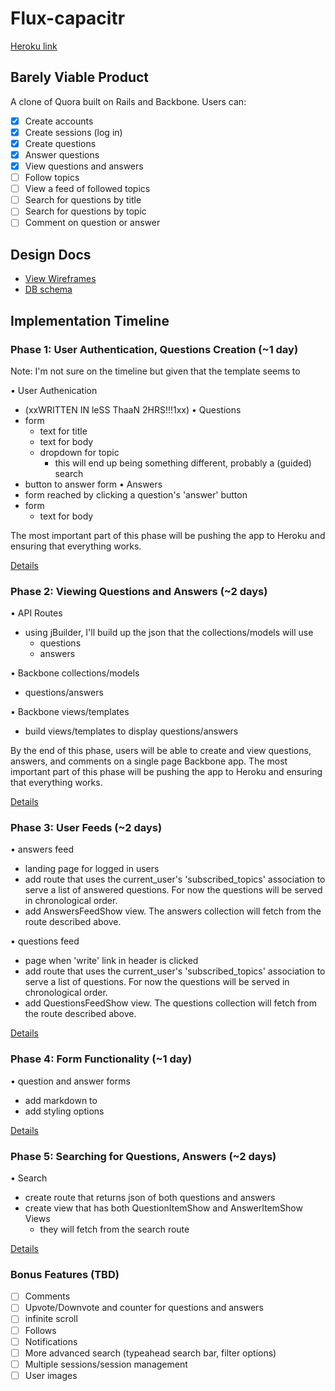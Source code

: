 # Flux-capacitr

[Heroku link][heroku]

[heroku]: http://flux-capacitr.herokuapp.com

## Barely Viable Product
A clone of Quora built on Rails and Backbone. Users can:

- [x] Create accounts
- [x] Create sessions (log in)
- [x] Create questions
- [x] Answer questions
- [x] View questions and answers
- [ ] Follow topics
- [ ] View a feed of followed topics
- [ ] Search for questions by title
- [ ] Search for questions by topic
- [ ] Comment on question or answer

## Design Docs
* [View Wireframes][views]
* [DB schema][schema]

[views]: ./docs/wireframes
[schema]: ./docs/schema.md

## Implementation Timeline

### Phase 1: User Authentication, Questions Creation (~1 day)
Note: I'm not sure on the timeline but given that the template seems to

• User Authenication
  - (xxWRITTEN IN leSS ThaaN 2HRS!!!1xx)
• Questions
  - form
    - text for title
    - text for body
    - dropdown for topic
      - this will end up being something different, probably a (guided) search
  - button to answer form
• Answers
  - form reached by clicking a question's 'answer' button
  - form
    - text for body


The most important part of this phase will be pushing the app to Heroku and ensuring that everything works.

[Details][phase-one]

### Phase 2: Viewing Questions and Answers (~2 days)

• API Routes
  - using jBuilder, I'll build up the json that the collections/models will use
    - questions
    - answers

• Backbone collections/models
  - questions/answers

• Backbone views/templates
  - build views/templates to display questions/answers

By the end of this phase, users will be able to create and view questions, answers, and comments on a single page Backbone app. The most important part of this phase will be pushing the app to Heroku and ensuring that everything works.

[Details][phase-two]

### Phase 3: User Feeds (~2 days)

• answers feed
  - landing page for logged in users
  - add route that uses the current_user's 'subscribed_topics' association to serve a list of answered questions. For now the questions will be served in chronological order.
  - add AnswersFeedShow view. The answers collection will fetch from the route described above.

• questions feed
  - page when 'write' link in header is clicked
  - add route that uses the current_user's 'subscribed_topics' association to serve a list of questions. For now the questions will be served in chronological order.
  - add QuestionsFeedShow view. The questions collection will fetch from the route described above.

[Details][phase-three]

### Phase 4: Form Functionality (~1 day)

• question and answer forms
  - add markdown to
  - add styling options


[Details][phase-four]

### Phase 5: Searching for Questions, Answers (~2 days)

• Search
  - create route that returns json of both questions and answers
  - create view that has both QuestionItemShow and AnswerItemShow Views
    - they will fetch from the search route

[Details][phase-five]

### Bonus Features (TBD)
- [ ] Comments
- [ ] Upvote/Downvote and counter for questions and answers
- [ ] infinite scroll
- [ ] Follows
- [ ] Notifications
- [ ] More advanced search (typeahead search bar, filter options)
- [ ] Multiple sessions/session management
- [ ] User images

[phase-one]: ./docs/phases/phase1.md
[phase-two]: ./docs/phases/phase2.md
[phase-three]: ./docs/phases/phase3.md
[phase-four]: ./docs/phases/phase4.md
[phase-five]: ./docs/phases/phase5.md
